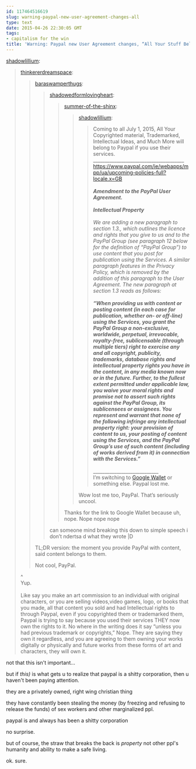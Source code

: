 ```yaml
---
id: 117464516619
slug: warning-paypal-new-user-agreement-changes-all
type: text
date: 2015-04-26 22:30:05 GMT
tags:
- capitalism for the win
title: 'Warning: Paypal new User Agreement changes, “All Your Stuff Belongs To Us”'
---
```

<p><a href="http://shadowlillium.tumblr.com/post/117391848000" class="tumblr_blog">shadowlillium</a>:</p>

<blockquote><p><a href="http://thinkererdreamspace.tumblr.com/post/117391047246/warning-paypal-new-user-agreement-changes-all" class="tumblr_blog">thinkererdreamspace</a>:</p>

<blockquote><p><a href="http://baraswamperthugs.tumblr.com/post/117390772265/warning-paypal-new-user-agreement-changes-all" class="tumblr_blog">baraswamperthugs</a>:</p>

<blockquote><p><a href="http://shadowedformlovingheart.tumblr.com/post/117390552917/warning-paypal-new-user-agreement-changes-all" class="tumblr_blog">shadowedformlovingheart</a>:</p>

<blockquote><p><a href="http://summer-of-the-shinx.tumblr.com/post/117390252981/warning-paypal-new-user-agreement-changes-all" class="tumblr_blog">summer-of-the-shinx</a>:</p>

<blockquote><p><a href="http://shadowlillium.tumblr.com/post/117388151900" class="tumblr_blog">shadowlillium</a>:</p>

<blockquote><p>Coming to all July 1, 2015, All Your Copyrighted material, Trademarked, Intellectual Ideas, and Much More will belong to Paypal if you use their services.<br />_______________________________________<br /><a href="https://www.paypal.com/ie/webapps/mpp/ua/upcoming-policies-full?locale.x=GB">https://www.paypal.com/ie/webapps/mpp/ua/upcoming-policies-full?locale.x=GB</a><br /><br /><i><b>Amendment to the PayPal User Agreement.<br /><br />Intellectual Property</b><br /><br />We are adding a new paragraph to section 1.3., which outlines the licence and rights that you give to us and to the PayPal Group (see paragraph 12 below for the definition of “PayPal Group”) to use content that you post for publication using the Services. A similar paragraph features in the Privacy Policy, which is removed by the addition of this paragraph to the User Agreement. The new paragraph at section 1.3 reads as follows:<br /><br /><b>“When providing us with content or posting content (in each case for publication, whether on- or off-line) using the Services, you grant the PayPal Group a non-exclusive, worldwide, perpetual, irrevocable, royalty-free, sublicensable (through multiple tiers) right to exercise any and all copyright, publicity, trademarks, database rights and intellectual property rights you have in the content, in any media known now or in the future. Further, to the fullest extent permitted under applicable law, you waive your moral rights and promise not to assert such rights against the PayPal Group, its sublicensees or assignees. You represent and warrant that none of the following infringe any intellectual property right: your provision of content to us, your posting of content using the Services, and the PayPal Group’s use of such content (including of works derived from it) in connection with the Services.”<br /></b></i><br />____________________________<br />I’m switching to <a href="https://wallet.google.com/enroll/?flow=wallet&amp;continue=https://wallet.google.com/manage/?referer%3Dhttps://support.google.com/mail/answer/3141103?hl%253Den%26pli%3D1#">Google Wallet</a> or something else. Paypal lost me.</p></blockquote>

<p>Wow lost me too, PayPal. That’s seriously uncool.</p></blockquote>

<p>Thanks for the link to Google Wallet because uh, nope. Nope nope nope</p></blockquote>

<p>can someone mind breaking this down to simple speech i don’t ndertsa d what they wrote |D</p></blockquote>

<p>TL;DR version: the moment you provide PayPal with content, said content belongs to them.</p><p>Not cool, PayPal.</p></blockquote>

<p>^<br />Yup.<br /><br />Like say you make an art commission to an individual with original characters, or you are selling videos,video games, logo, or books that you made, all that content you sold and had Intellectual rights to through Paypal, even if you copyrighted them or trademarked them, Paypal is trying to say because you used their services THEY now own the rights to it. No where in the writing does it say “unless you had previous trademark or copyrights,” Nope. They are saying they own it regardless, and you are agreeing to them owning your works digitally or physically and future works from these forms of art and characters, they will own it.</p></blockquote>

not that this isn't important...

but if _this)_ is what gets u to realize that paypal is a shitty corporation, then u haven't been paying attention.

they are a privately owned, right wing christian thing

they have constantly been stealing the money (by freezing and refusing to release the funds) of sex workers and other marginalized ppl. 

paypal is and always has been a shitty corporation

no surprise. 

but of course, the straw that breaks the back is _property_ not other ppl's humanity and ability to make a safe living. 

ok. sure. 

